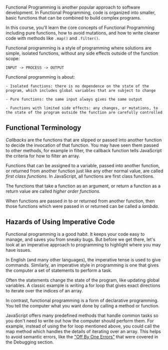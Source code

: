 Functional Programming is another popular approach to software development. In Functional Programming, code is organized into smaller, basic functions that can be combined to build complex programs.

In this course, you'll learn the core concepts of Functional Programming including pure functions, how to avoid mutations, and how to write cleaner code with methods like `.map()` and `.filter()`.

Functional programming is a style of programming where solutions are simple, isolated functions, without any side effects outside of the function scope:
```
INPUT -> PROCESS -> OUTPUT
```

Functional programming is about:

    - Isolated functions: there is no dependence on the state of the program, which includes global variables that are subject to change

    - Pure functions: the same input always gives the same output

    - Functions with limited side effects: any changes, or mutations, to the state of the program outside the function are carefully controlled

## Functional Terminology

*Callbacks* are the functions that are slipped or passed into another function to decide the invocation of that function.
You may have seen them passed to other methods, for example in filter, the callback function tells JavaScript the criteria for how to filter an array.

Functions that can be assigned to a variable, passed into another function, or returned from another function just like any other normal value, are called *first class functions*.
In JavaScript, all functions are first class functions.

The functions that take a function as an argument, or return a function as a return value are called *higher order functions*.

When functions are passed in to or returned from another function, then those functions which were passed in or returned can be called a *lambda*.

## Hazards of Using Imperative Code

Functional programming is a good habit.
It keeps your code easy to manage, and saves you from sneaky bugs.
But before we get there, let's look at an imperative approach to programming to highlight where you may have issues.

In English (and many other languages), the imperative tense is used to give commands.
Similarly, an imperative style in programming is one that gives the computer a set of statements to perform a task.

Often the statements change the state of the program, like updating global variables.
A classic example is writing a for loop that gives exact directions to iterate over the indices of an array.

In contrast, functional programming is a form of declarative programming.
You tell the computer what you want done by calling a method or function.

JavaScript offers many predefined methods that handle common tasks so you don't need to write out how the computer should perform them.
For example, instead of using the for loop mentioned above, you could call the map method which handles the details of iterating over an array.
This helps to avoid semantic errors, like the ["Off By One Errors"](https://www.freecodecamp.org/learn/javascript-algorithms-and-data-structures/debugging/catch-off-by-one-errors-when-using-indexing) that were covered in the Debugging section.
